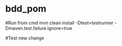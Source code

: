 # bdd_pom
#Run from cmd
	mvn clean install -Dtest=testrunner -Dmaven.test.failure.ignore=true

#Test new change
  
  
